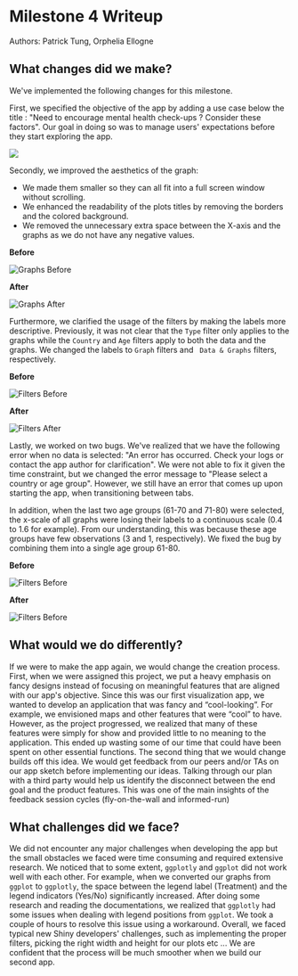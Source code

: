 # Milestone 4 Writeup

Authors: Patrick Tung, Orphelia Ellogne

## What changes did we make?

We've implemented the following changes for this milestone.

First, we specified the objective of the app by adding a use case below the title : "Need to encourage mental health check-ups ? Consider these factors". Our goal in doing so was to manage users' expectations before they start exploring the app.

![](img/use_case.PNG)

Secondly, we improved the aesthetics of the graph:
- We made them smaller so they can all fit into a full screen window without scrolling.
- We enhanced the readability of the plots titles by removing the borders and the colored background. 
- We removed the unnecessary extra space between the X-axis and the graphs as we do not have any negative values. 

**Before**

![Graphs Before](img/Plots-before.PNG)

**After**

![Graphs After](img/Plots-after.PNG)

Furthermore, we clarified the usage of the filters by making the labels more descriptive. Previously, it was not clear that the `Type` filter only applies to the graphs while the `Country` and `Age` filters apply to both the data and the graphs.  We changed the labels to `Graph` filters and ` Data & Graphs` filters, respectively. 

**Before**

![Filters Before](img/Filters-before.PNG)

**After**

![Filters After](img/Filters-after.PNG)

Lastly, we worked on two bugs. We've realized that we have the following error when no data is selected: "An error has occurred. Check your logs or contact the app author for clarification". We were not able to fix it given the time constraint, but we changed the error message to "Please select a country or age group". However, we still have an error that comes up upon starting the app, when transitioning between tabs.

In addition, when the last two age groups (61-70 and 71-80) were selected, the x-scale of all graphs were losing their labels to a continuous scale (0.4 to 1.6 for example). From our understanding, this was because these age groups have few observations (3 and 1, respectively). We fixed the bug by combining them into a single age group 61-80.

**Before**

![Filters Before](img/age-group_issue_before.PNG)

**After**

![Filters Before](img/age-group_issue_after.PNG)

## What would we do differently?

If we were to make the app again, we would change the creation process. First, when we were assigned this project, we put a heavy emphasis on fancy designs instead of focusing on meaningful features that are aligned with our app's objective. Since this was our first visualization app, we wanted to develop an application that was fancy and “cool-looking”. For example, we envisioned maps and other features that were “cool” to have. However, as the project progressed, we realized that many of these features were simply for show and provided little to no meaning to the application. This ended up wasting some of our time that could have been spent on other essential functions. The second thing that we would change builds off this idea. We would get feedback from our peers and/or TAs on our app sketch before implementing our ideas. Talking through our plan with a third party would help us identify the disconnect between the end goal and the product features. This was one of the main insights of the feedback session cycles (fly-on-the-wall and informed-run)

## What challenges did we face?

We did not encounter any major challenges when developing the app but the small obstacles we faced were time consuming and required extensive research. We noticed that to some extent, `ggplotly` and `ggplot` did not work well with each other. For example, when we converted our graphs from `ggplot` to `ggplotly`, the space between the legend label (Treatment) and the legend indicators (Yes/No) significantly increased. After doing some research and reading the documentations, we realized that `ggplotly` had some issues when dealing with legend positions from `ggplot`. We took a couple of hours to resolve this issue using a workaround. 
Overall, we faced typical new Shiny developers' challenges, such as implementing the proper filters, picking the right width and height for our plots etc ... We are confident that the process will be much smoother when we build our second app.

